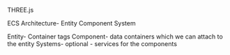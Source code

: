 THREE.js


ECS Architecture- Entity Component System

Entity- Container tags
Component- data containers which we can attach to the entity
Systems- optional - services for the components